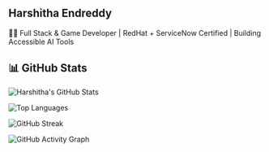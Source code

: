 ## Harshitha Endreddy  
👩‍💻 Full Stack & Game Developer | RedHat + ServiceNow Certified | Building Accessible AI Tools

## 📊 GitHub Stats

![Harshitha's GitHub Stats](https://github-readme-stats.vercel.app/api?username=harshithaendreddy&show_icons=true&theme=tokyonight&hide=contribs)

![Top Languages](https://github-readme-stats.vercel.app/api/top-langs/?username=harshithaendreddy&layout=compact&theme=tokyonight)

![GitHub Streak](https://streak-stats.demolab.com/?user=harshithaendreddy&theme=tokyonight)

![GitHub Activity Graph](https://github-readme-activity-graph.cyclic.app/graph?username=harshithaendreddy&theme=tokyo-night)
